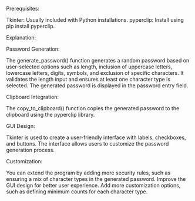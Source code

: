 Prerequisites:

Tkinter: Usually included with Python installations.
pyperclip: Install using pip install pyperclip.

Explanation:

Password Generation:

The generate_password() function generates a random password based on user-selected options such as length, inclusion of uppercase letters, lowercase letters, digits, symbols, and exclusion of specific characters.
It validates the length input and ensures at least one character type is selected.
The generated password is displayed in the password entry field.

Clipboard Integration:

The copy_to_clipboard() function copies the generated password to the clipboard using the pyperclip library.

GUI Design:

Tkinter is used to create a user-friendly interface with labels, checkboxes, and buttons.
The interface allows users to customize the password generation process.

Customization:

You can extend the program by adding more security rules, such as ensuring a mix of character types in the generated password.
Improve the GUI design for better user experience.
Add more customization options, such as defining minimum counts for each character type.
